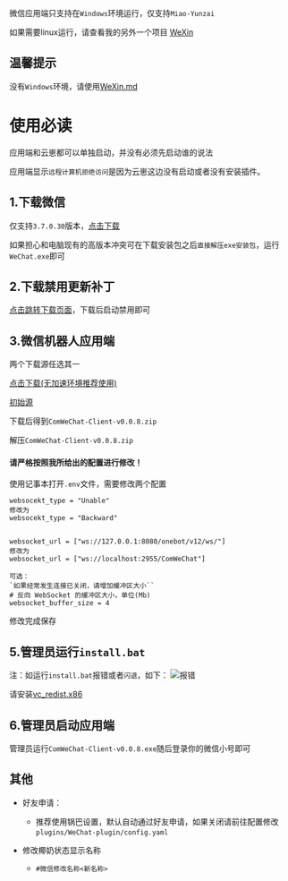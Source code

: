 微信应用端只支持在`Windows`环境运行，仅支持`Miao-Yunzai`

如果需要linux运行，请查看我的另外一个项目 [WeXin](./WeXin.md)


## 温馨提示

没有`Windows`环境，请使用[WeXin.md](./WeXin.md)

# 使用必读

应用端和云崽都可以单独启动，并没有必须先启动谁的说法

应用端显示`远程计算机拒绝访问`是因为云崽这边没有启动或者没有安装插件。

## 1.下载微信
仅支持`3.7.0.30`版本，[点击下载](https://ghproxy.com/https://github.com/tom-snow/wechat-windows-versions/releases/download/v3.7.0.30/WeChatSetup-3.7.0.30.exe)

如果担心和电脑现有的高版本冲突可在下载安装包之后`直接解压exe安装包`，运行`WeChat.exe`即可

## 2.下载禁用更新补丁

[点击跳转下载页面](https://cup.lanzoui.com/pcwxnoupdate)，下载后启动禁用即可

## 3.微信机器人应用端

两个下载源任选其一

[点击下载(无加速环境推荐使用)](https://ghproxy.com/https://github.com/JustUndertaker/ComWeChatBotClient/releases/download/v0.0.8/ComWeChat-Client-v0.0.8.zip)

[初始源](https://github.com/JustUndertaker/ComWeChatBotClient/releases/v0.0.8)

下载后得到`ComWeChat-Client-v0.0.8.zip`

解压`ComWeChat-Client-v0.0.8.zip`

#### 请严格按照我所给出的配置进行修改！

使用记事本打开`.env`文件，需要修改两个配置
```
websocekt_type = "Unable"
修改为
websocekt_type = "Backward"


websocket_url = ["ws://127.0.0.1:8080/onebot/v12/ws/"]
修改为
websocket_url = ["ws://localhost:2955/ComWeChat"]

可选：
`如果经常发生连接已关闭，请增加缓冲区大小``
# 反向 WebSocket 的缓冲区大小，单位(Mb)
websocket_buffer_size = 4

```
修改完成保存


## 5.管理员运行`install.bat`

注：如运行`install.bat`报错或者`闪退`，如下：
![报错](https://user-images.githubusercontent.com/74231782/230714709-95faea89-ac18-44fb-a704-fb114c675800.png)

请安装[vc_redist.x86](https://download.microsoft.com/download/6/D/F/6DF3FF94-F7F9-4F0B-838C-A328D1A7D0EE/vc_redist.x86.exe)

## 6.管理员启动应用端

管理员运行`ComWeChat-Client-v0.0.8.exe`随后登录你的微信小号即可


## 其他

- 好友申请：
  - 推荐使用锅巴设置，默认自动通过好友申请，如果关闭请前往配置修改`plugins/WeChat-plugin/config.yaml`

- 修改椰奶状态显示名称
  - `#微信修改名称<新名称>`